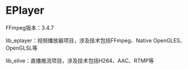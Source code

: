 # EPlayer
  FFmpeg版本：3.4.7 
  
  lib_eplayer：视频播放器项目，涉及技术包括FFmpeg、Native OpenGLES、OpenGLSL等
  
  lib_elive：直播推流项目，涉及技术包括H264、AAC、RTMP等

